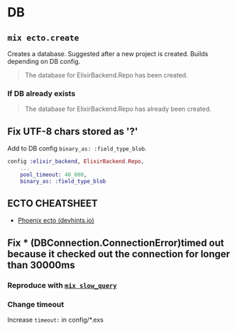 # DB

## `mix ecto.create`

Creates a database. Suggested after a new project is created. Builds depending on DB config.

> The database for ElixirBackend.Repo has been created.

### If DB already exists

> The database for ElixirBackend.Repo has already been created.

## Fix UTF-8 chars stored as '?'

Add to DB config `binary_as: :field_type_blob`.

```ex
config :elixir_backend, ElixirBackend.Repo,
    ...
    pool_timeout: 40_000,
    binary_as: :field_type_blob
```

## ECTO CHEATSHEET 

* [Phoenix ecto (devhints.io)](https://devhints.io/phoenix-ecto)

## Fix * (DBConnection.ConnectionError)timed out because it checked out the connection for longer than 30000ms

### Reproduce with [`mix slow_query`](https://github.com/janis-rullis/elixir/blob/master/backend/lib/mix/tasks/slow-query.ex)

### Change timeout

Increase `timeout:` in config/*.exs